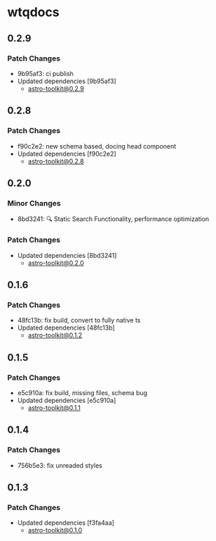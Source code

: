 # wtqdocs

## 0.2.9

### Patch Changes

- 9b95af3: ci publish
- Updated dependencies [9b95af3]
  - astro-toolkit@0.2.9

## 0.2.8

### Patch Changes

- f90c2e2: new schema based, docing head component
- Updated dependencies [f90c2e2]
  - astro-toolkit@0.2.8

## 0.2.0

### Minor Changes

- 8bd3241: 🔍 Static Search Functionality, performance optimization

### Patch Changes

- Updated dependencies [8bd3241]
  - astro-toolkit@0.2.0

## 0.1.6

### Patch Changes

- 48fc13b: fix build, convert to fully native ts
- Updated dependencies [48fc13b]
  - astro-toolkit@0.1.2

## 0.1.5

### Patch Changes

- e5c910a: fix build, missing files, schema bug
- Updated dependencies [e5c910a]
  - astro-toolkit@0.1.1

## 0.1.4

### Patch Changes

- 756b5e3: fix unreaded styles

## 0.1.3

### Patch Changes

- Updated dependencies [f3fa4aa]
  - astro-toolkit@0.1.0
